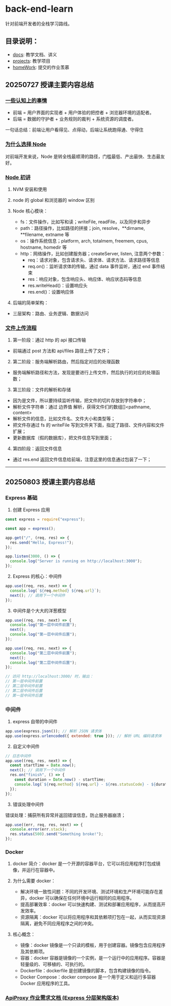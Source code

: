 # back-end-learn

针对前端开发者的全栈学习路线。

## 目录说明：

- [docs](./docs): 教学文档、讲义
- [projects](./projects): 教学项目
- [homeWork](./homework): 提交的作业羡慕

## 20250727 授课主要内容总结

### [一些认知上的事情](./docs/01.一些认知上的事情.md)

- 前端 = 用户界面的实现者 + 用户体验的把控者 + 浏览器环境的适配者。
- 后端 = 数据的守护者 + 业务规则的裁判 + 系统资源的调度者。

一句话总结：前端让用户看得见、点得动，后端让系统跑得通、守得住

### [为什么选择 Node](./docs/02.为什么选择Node.md)

对前端开发来说，Node 是转全栈最顺滑的路径，门槛最低、产出最快、生态最友好。

### [Node 初讲](./docs/04.Node初讲.md)

1. NVM 安装和使用
2. node 的 global 和浏览器的 window 区别
3. Node 核心模块：

   - fs：文件操作，比如写和读；writeFile, readFile，以及同步和异步
   - path：路径操作，比如路径的拼接；join, resolve，**dirname, **filename, extname 等
   - os：操作系统信息；platform, arch, totalmem, freemem, cpus, hostname, homedir 等
   - http：网络操作，比如创建服务器；createServer, listen, 注意两个参数：
     - req：请求对象，包含请求头、请求体、请求方法、请求路径等信息
     - req.on()：监听请求体的传输，通过 data 事件监听，通过 end 事件结束
     - res：响应对象，包含响应头、响应体、响应状态码等信息
     - res.writeHead()：设置响应头
     - res.end()：设置响应体

4. 后端的简单架构：

- 三层架构：路由、业务逻辑、数据访问

### [文件上传流程](./codes/03-file-server/server.js)

1. 第一阶段：通过 http 的 api 接口传输

- 前端通过 post 方法和 api/files 路径上传了文件；

2. 第二阶段：服务端解析路由，然后指定对应的处理函数

- 服务端解析路径和方法，发现是要进行上传文件，然后执行的对应的处理函数；

3. 第三阶段：文件的解析和存储

- 因为是文件，所以要持续监听传输，把文件的切片存放到字符串中；
- 解析文件字符串：通过 边界值 解析，获得文件们的数组[]<pathname, content>
- 解析文件的信息，比如文件名、文件大小和类型等；
- 把文件存通过 fs 的 writeFile 写到文件夹下面，指定了路径、文件内容和文件扩展；
- 更新数据库（假的数据库），把文件信息写到里面；

4. 第四阶段：返回文件信息

- 通过 res.end 返回文件信息给前端，注意这里的信息通过包装了一下；

---

## 20250803 授课主要内容总结

### Express 基础

1. 创建 Express 应用

```js
const express = require("express");

const app = express();

app.get("/", (req, res) => {
  res.send("Hello, Express!");
});

app.listen(3000, () => {
  console.log("Server is running on http://localhost:3000");
});
```

2. Express 的核心：中间件

```js
app.use((req, res, next) => {
  console.log(`${req.method} ${req.url}`);
  next(); // 调用下一个中间件
});
```

3. 中间件是个大大的洋葱模型

```js
app.use((req, res, next) => {
  console.log("第一层中间件前置");
  next();
  console.log("第一层中间件后置");
});

app.use((req, res, next) => {
  console.log("第二层中间件前置");
  next();
  console.log("第二层中间件后置");
});

// 访问 http://localhost:3000/ 时，输出：
// 第一层中间件前置
// 第二层中间件前置
// 第二层中间件后置
// 第一层中间件后置
```

### 中间件

1. express 自带的中间件

```js
app.use(express.json()); // 解析 JSON 请求体
app.use(express.urlencoded({ extended: true })); // 解析 URL 编码请求体
```

2. 自定义中间件

```js
// 日志中间件
app.use((req, res, next) => {
  const startTime = Date.now();
  next(); // 调用下一个中间件
  res.on("finish", () => {
    const duration = Date.now() - startTime;
    console.log(`${req.method} ${req.url} - ${res.statusCode} - ${duration}ms`);
  });
});
```

3. 错误处理中间件

错误处理：捕获所有异常并返回错误信息，防止服务器崩溃；

```js
app.use((err, req, res, next) => {
  console.error(err.stack);
  res.status(500).send("Something broke!");
});
```

### Docker

1. docker 简介：docker 是一个开源的容器平台，它可以将应用程序打包成镜像，并运行在容器中。

2. 为什么需要 docker：

   - 解决环境一致性问题：不同的开发环境、测试环境和生产环境可能存在差异，docker 可以确保在任何环境中运行相同的应用程序。
   - 提高部署效率：docker 可以快速构建、测试和部署应用程序，从而提高开发效率。
   - 资源隔离：docker 可以将应用程序和其依赖项打包在一起，从而实现资源隔离，避免不同应用程序之间的冲突。

3. 核心概念：

   - 镜像：docker 镜像是一个只读的模板，用于创建容器。镜像包含应用程序及其依赖项。
   - 容器：docker 容器是镜像的一个实例，是一个运行中的应用程序。容器是轻量级的、可移植的、可执行的。
   - Dockerfile：dockerfile 是创建镜像的脚本，包含构建镜像的指令。
   - Docker Compose：docker compose 是一个用于定义和运行多容器 Docker 应用程序的工具。

### [ApiProxy 作业需求文档 (Express 分层架构版本)](./docs/09.apiproxy_homework.md)
